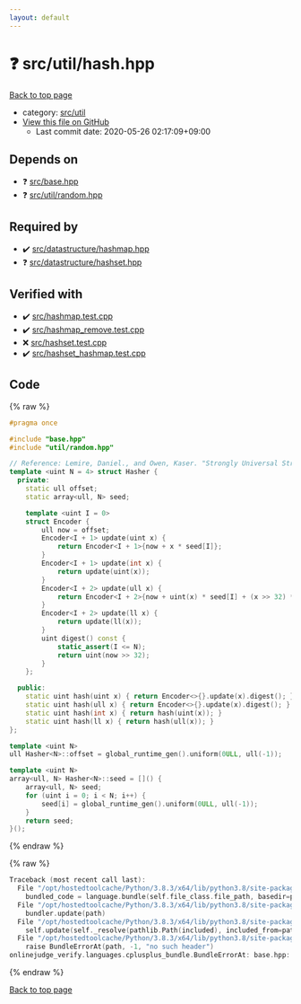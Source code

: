 ```yaml
---
layout: default
---
```


<!-- mathjax config similar to math.stackexchange -->
<script type="text/javascript" async
  src="https://cdnjs.cloudflare.com/ajax/libs/mathjax/2.7.5/MathJax.js?config=TeX-MML-AM_CHTML">
</script>
<script type="text/x-mathjax-config">
  MathJax.Hub.Config({
    TeX: { equationNumbers: { autoNumber: "AMS" }},
    tex2jax: {
      inlineMath: [ ['$','$'] ],
      processEscapes: true
    },
    "HTML-CSS": { matchFontHeight: false },
    displayAlign: "left",
    displayIndent: "2em"
  });
</script>

<script type="text/javascript" src="https://cdnjs.cloudflare.com/ajax/libs/jquery/3.4.1/jquery.min.js"></script>
<script src="https://cdn.jsdelivr.net/npm/jquery-balloon-js@1.1.2/jquery.balloon.min.js" integrity="sha256-ZEYs9VrgAeNuPvs15E39OsyOJaIkXEEt10fzxJ20+2I=" crossorigin="anonymous"></script>
<script type="text/javascript" src="../../../assets/js/copy-button.js"></script>
<link rel="stylesheet" href="../../../assets/css/copy-button.css" />


# :question: src/util/hash.hpp

<a href="../../../index.html">Back to top page</a>

* category: <a href="../../../index.html#6433a1a19c7364347102f741d8b9cffd">src/util</a>
* <a href="{{ site.github.repository_url }}/blob/master/src/util/hash.hpp">View this file on GitHub</a>
    - Last commit date: 2020-05-26 02:17:09+09:00




## Depends on

* :question: <a href="../base.hpp.html">src/base.hpp</a>
* :question: <a href="random.hpp.html">src/util/random.hpp</a>


## Required by

* :heavy_check_mark: <a href="../datastructure/hashmap.hpp.html">src/datastructure/hashmap.hpp</a>
* :question: <a href="../datastructure/hashset.hpp.html">src/datastructure/hashset.hpp</a>


## Verified with

* :heavy_check_mark: <a href="../../../verify/src/hashmap.test.cpp.html">src/hashmap.test.cpp</a>
* :heavy_check_mark: <a href="../../../verify/src/hashmap_remove.test.cpp.html">src/hashmap_remove.test.cpp</a>
* :x: <a href="../../../verify/src/hashset.test.cpp.html">src/hashset.test.cpp</a>
* :heavy_check_mark: <a href="../../../verify/src/hashset_hashmap.test.cpp.html">src/hashset_hashmap.test.cpp</a>


## Code

<a id="unbundled"></a>
{% raw %}
```cpp
#pragma once

#include "base.hpp"
#include "util/random.hpp"

// Reference: Lemire, Daniel., and Owen, Kaser. "Strongly Universal String Hashing Is Fast."
template <uint N = 4> struct Hasher {
  private:
    static ull offset;
    static array<ull, N> seed;

    template <uint I = 0>
    struct Encoder {
        ull now = offset;
        Encoder<I + 1> update(uint x) {
            return Encoder<I + 1>{now + x * seed[I]};
        }
        Encoder<I + 1> update(int x) {
            return update(uint(x));
        }
        Encoder<I + 2> update(ull x) {
            return Encoder<I + 2>{now + uint(x) * seed[I] + (x >> 32) * seed[I + 1]};
        }
        Encoder<I + 2> update(ll x) {
            return update(ll(x));
        }
        uint digest() const {
            static_assert(I <= N);
            return uint(now >> 32);
        }
    };

  public:
    static uint hash(uint x) { return Encoder<>{}.update(x).digest(); }
    static uint hash(ull x) { return Encoder<>{}.update(x).digest(); }
    static uint hash(int x) { return hash(uint(x)); }
    static uint hash(ll x) { return hash(ull(x)); }
};

template <uint N>
ull Hasher<N>::offset = global_runtime_gen().uniform(0ULL, ull(-1));

template <uint N>
array<ull, N> Hasher<N>::seed = []() {
    array<ull, N> seed;
    for (uint i = 0; i < N; i++) {
        seed[i] = global_runtime_gen().uniform(0ULL, ull(-1));
    }
    return seed;
}();

```
{% endraw %}

<a id="bundled"></a>
{% raw %}
```cpp
Traceback (most recent call last):
  File "/opt/hostedtoolcache/Python/3.8.3/x64/lib/python3.8/site-packages/onlinejudge_verify/docs.py", line 349, in write_contents
    bundled_code = language.bundle(self.file_class.file_path, basedir=pathlib.Path.cwd())
  File "/opt/hostedtoolcache/Python/3.8.3/x64/lib/python3.8/site-packages/onlinejudge_verify/languages/cplusplus.py", line 185, in bundle
    bundler.update(path)
  File "/opt/hostedtoolcache/Python/3.8.3/x64/lib/python3.8/site-packages/onlinejudge_verify/languages/cplusplus_bundle.py", line 307, in update
    self.update(self._resolve(pathlib.Path(included), included_from=path))
  File "/opt/hostedtoolcache/Python/3.8.3/x64/lib/python3.8/site-packages/onlinejudge_verify/languages/cplusplus_bundle.py", line 187, in _resolve
    raise BundleErrorAt(path, -1, "no such header")
onlinejudge_verify.languages.cplusplus_bundle.BundleErrorAt: base.hpp: line -1: no such header

```
{% endraw %}

<a href="../../../index.html">Back to top page</a>

